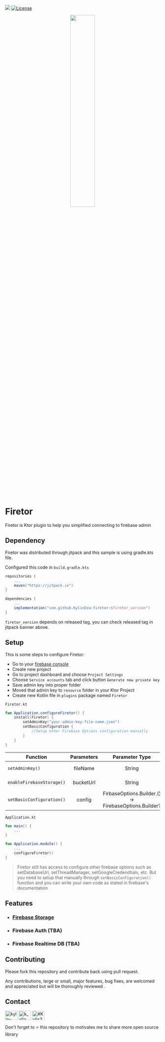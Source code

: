 [![](https://jitpack.io/v/KylixEza/firetor.svg)](https://jitpack.io/#KylixEza/firetor)
[![License](https://img.shields.io/badge/license-Apache%20License%202.0-blue.svg?style=flat)](http://www.apache.org/licenses/LICENSE-2.0)


<div align="center">
<img width="40%" height = "40%" src="https://user-images.githubusercontent.com/58837451/230625789-8d64b4a0-2d54-446c-81b5-6facd383c5db.png" />
</div>

# Firetor
Firetor is Ktor plugin to help you simplified connecting to firebase admin

## Dependency

Firetor was distributed through jitpack and this sample is using gradle.kts file. 

Configured this code in `build.gradle.kts`
```groovy
repositories {
    ...
    maven("https://jitpack.io")
}
```

```groovy
dependencies {
    ...
    implementation("com.github.KylixEza:firetor:$firetor_version")
}
```

`firetor_version` depends on released tag, you can check released tag in jitpack banner above.


## Setup

This is some steps to configure Firetor:

- Go to your [firebase console](https://console.firebase.google.com)
- Create new project
- Go to project dashboard and choose `Project Settings`
- Choose `Service accounts` tab and click button `Generate new private key`
- Save admin key into proper folder
- Moved that admin key to `resource` folder in your Ktor Project
- Create new Kotlin file in `plugins` package named `Firetor`

`Firetor.kt`
```kotlin
fun Application.configureFiretor() {
    install(Firetor) {
        setAdminKey("your-admin-key-file-name.json")
        setBasicConfiguration {
            //Setup other Firebase Options configuration manually
        }
    }
}
```

| Function      | Parameters    | Parameter Type | Example | Mandatory |
| ------------- |:-------------:| :------------: | :-----: | :-------: |
| `setAdminKey()` | fileName | String | "firetor-sample-admin-key.json" | Yes |
| `enableFirebaseStorage()` | bucketUrl | String | "firetor-sample.appspot.com" | No |
| `setBasicConfiguration()` | config | FirbaseOptions.Builder.() -> FirebaseOptions.Builder? | setDatabaseUrl("") | No |

`Application.kt`
```kotlin
fun main() {
    ...
}

fun Application.module() {
    ...
    configureFiretor()
}
```

> Firetor still has access to configure other firebase options such as setDatabaseUrl, setThreadManager, setGoogleCredendtials, etc. But you need to setup that manually through `setBasicConfiguration()` function and you can write your own code as stated in firebase's documentation

## Features

- ### [Firebase Storage](https://github.com/KylixEza/firetor/blob/release/storage/README.md)

- ### Firebase Auth (TBA)

- ### Firebase Realtime DB (TBA)

## Contributing

Please fork this repository and contribute back using pull request.

Any contributions, large or small, major features, bug fixes, are welcomed and appreciated
but will be thoroughly reviewed .

## Contact
<a href="https://linkedin.com/in/kylix-eza-saputra-1bb1b7192" target="blank"><img align="center" src="https://raw.githubusercontent.com/rahuldkjain/github-profile-readme-generator/master/src/images/icons/Social/linked-in-alt.svg" alt="kylix-eza-saputra-1bb1b7192" height="30" width="40" /></a>
<a href="https://instagram.com/k_ylix" target="blank"><img align="center" src="https://raw.githubusercontent.com/rahuldkjain/github-profile-readme-generator/master/src/images/icons/Social/instagram.svg" alt="k_ylix" height="30" width="40" /></a>
<a href="https://discord.gg/#Kylix3272" target="blank"><img align="center" src="https://raw.githubusercontent.com/rahuldkjain/github-profile-readme-generator/master/src/images/icons/Social/discord.svg" alt="#Kylix3272" height="30" width="40" /></a>
</p>

<p>
Don't forget to ⭐ this repository to motivates me to share more open source library
</p>
